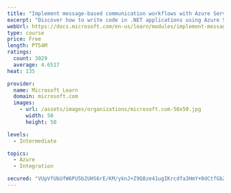 ```yaml
---
title: "Implement message-based communication workflows with Azure Service Bus"
excerpt: "Discover how to write code in .NET applications using Azure Service Bus for communications that can handle high demand, low bandwidth, and hardware failures."
webUrl: https://docs.microsoft.com/en-us/learn/modules/implement-message-workflows-with-service-bus/
type: course
price: Free
length: PT54M
ratings:
  count: 3029
  average: 4.6517
heat: 135

provider:
  name: Microsoft Learn
  domain: microsoft.com
  images:
    - url: /assets/images/organizations/microsoft.com-50x50.jpg
      width: 50
      height: 50

levels:
  - Intermediate

topics:
  - Azure
  - Integration

secured: "VUpVfUbUfW6PU5b2UHS6rE/KM/yknJ+Z9Q8ze41ugIKrcdfa3HmY+0dCtfGb2YITkDEdfk+tQoYmMWFXU2y1whu4v7LXCy1/rzlJltkHxpIFlu+yQ2xYQzevC2oPF/YwXZL87qRsmZreUd98tNfHL8Z05PQhaQqAjSrw4yXqnDOyumRAcBJPqB4EggwSXJL/Fd6C/uUb2pXyJFybLHoS6QsYB4rykggQie2bSWG8xfEhAUjWNYDMeolPHBFTvZNayHJHUurtK4HikGcm7TW+qPUr7FHybKAEe4IvFtyKxwzSofX/FVIFrqN6878G4eg/9nddcChO9ytvxgjQjovcShRVyMm/hgTZMuhDuza+Dlj+htvQ+LDCu4rTewRH+1GWVz1adU0DmlIR0cfn2i4gItx+rEIU46DCclv2LHKGULk=;avXv5hviQ1P1c0hY16WGTA=="
---
```


